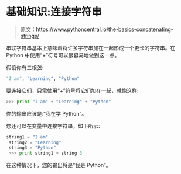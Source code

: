 # 基础知识:连接字符串

> 原文：<https://www.pythoncentral.io/the-basics-concatenating-strings/>

串联字符串基本上意味着将许多字符串加在一起形成一个更长的字符串。在 Python 中使用“+”符号可以很容易地做到这一点。

假设你有三根弦:

```py
"I am", "Learning", "Python"
```

要连接它们，只需使用“+”符号将它们加在一起，就像这样:

```py
>>> print "I am" + "Learning" + "Python"
```

你的输出应该是:“我在学 Python”。

您还可以在变量中连接字符串，如下所示:

```py
string1 = "I am"
 string2 = "Learning"
 string3 = "Python"
 >>> print string1 + string 3
```

在这种情况下，您的输出将是“我是 Python”。